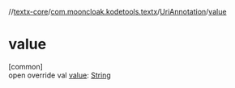 //[textx-core](../../../index.md)/[com.mooncloak.kodetools.textx](../index.md)/[UriAnnotation](index.md)/[value](value.md)

# value

[common]\
open override val [value](value.md): [String](https://kotlinlang.org/api/latest/jvm/stdlib/kotlin/-string/index.html)
